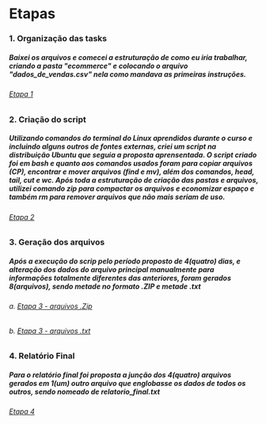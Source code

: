 # Etapas

### 1. Organização das tasks
 ##### Baixei os arquivos e comecei a estruturação de como eu iria trabalhar, criando a pasta "ecommerce" e colocando o arquivo "dados_de_vendas.csv" nela como mandava as primeiras instruções.
  ###### [Etapa 1](/Sprint_1/desafio/ecommerce)
### 2. Criação do script
 ##### Utilizando comandos do terminal do Linux aprendidos durante o curso e incluindo alguns outros de fontes externas, criei um script na distribuição Ubuntu que seguia a proposta aprensentada. O script criado foi em bash e quanto aos comandos usados foram para copiar arquivos (CP), encontrar e mover arquivos (find e mv), além dos comandos, head, tail, cut e wc. Após toda a estruturação de criação das pastas e arquivos, utilizei comando zip para compactar os arquivos e economizar espaço e também rm para remover arquivos que não mais seriam de uso.
  ###### [Etapa 2](/Sprint_1/desafio/ecommerce/processamento_de_vendas.sh)
### 3. Geração dos arquivos
##### Após a execução do scrip pelo período proposto de 4(quatro) dias, e alteração dos dados do arquivo principal manualmente para informações totalmente diferentes das anteriores, foram gerados 8(arquivos), sendo metade no formato .ZIP e metade .txt
  ###### a. [Etapa 3 - arquivos .Zip](/Sprint_1/desafio/ecommerce/vendas/backup)
  ###### b. [Etapa 3 - arquivos .txt](/Sprint_1/desafio/ecommerce/relatorios)
### 4. Relatório Final
 ##### Para o relatório final foi proposta a junção dos 4(quatro) arquivos gerados em 1(um) outro arquivo que englobasse os dados de todos os outros, sendo nomeado de relatorio_final.txt
  ###### [Etapa 4](/Sprint_1/desafio/ecommerce/relatorios/relatorio_final.txt)
  
